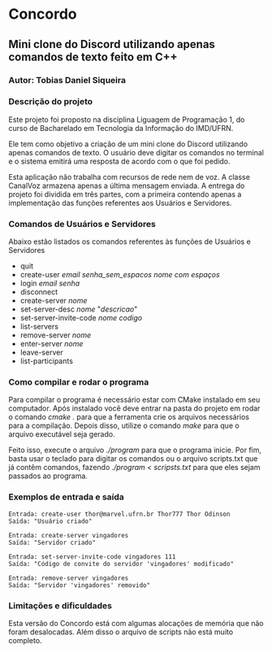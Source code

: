 # Concordo
## Mini clone do Discord utilizando apenas comandos de texto feito em C++

### Autor: Tobias Daniel Siqueira

### Descrição do projeto

Este projeto foi proposto na disciplina Liguagem de Programação 1, do curso de Bacharelado em Tecnologia da Informação do IMD/UFRN.

Ele tem como objetivo a criação de um mini clone do Discord utilizando apenas comandos de texto. O usuário deve digitar os comandos no terminal e o sistema emitirá uma resposta de acordo com o que foi pedido.

Esta aplicação não trabalha com recursos de rede nem de voz. A classe CanalVoz armazena apenas a última mensagem enviada.
A entrega do projeto foi dividida em três partes, com a primeira contendo apenas a implementação das funções referentes aos Usuários e Servidores.

### Comandos de Usuários e Servidores

Abaixo estão listados os comandos referentes às funções de Usuários e Servidores

- quit
- create-user *email* *senha_sem_espacos* *nome com espaços*
- login *email* *senha*
- disconnect
- create-server *nome*
- set-server-desc *nome* "*descricao*"
- set-server-invite-code *nome* *codigo*
- list-servers
- remove-server *nome*
- enter-server *nome*
- leave-server
- list-participants

### Como compilar e rodar o programa

Para compilar o programa é necessário estar com CMake instalado em seu computador. Após instalado você deve entrar na pasta do projeto em rodar o comando *cmake .* para que a ferramenta crie os arquivos necessários para a compilação. Depois disso, utilize o comando *make* para que o arquivo executável seja gerado.

Feito isso, execute o arquivo *./program* para que o programa inicie. Por fim, basta usar o teclado para digitar os comandos ou o arquivo scripts.txt que já contêm comandos, fazendo *./program < scripsts.txt* para que eles sejam passados ao programa.

### Exemplos de entrada e saída 

    Entrada: create-user thor@marvel.ufrn.br Thor777 Thor Odinson
    Saída: "Usuário criado"

    Entrada: create-server vingadores
    Saída: "Servidor criado"

    Entrada: set-server-invite-code vingadores 111
    Saída: "Código de convite do servidor 'vingadores' modificado"

    Entrada: remove-server vingadores
    Saída: "Servidor 'vingadores' removido"

### Limitações e dificuldades

Esta versão do Concordo está com algumas alocações de memória que não foram desalocadas. Além disso o arquivo de scripts não está muito completo.